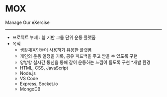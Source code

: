 # MOX
Manage Our eXercise

-----
* 프로젝트 부제 : 웹 기반 그룹 단위 운동 플랫폼
* 목적
  - 생활체육인들이 사용하기 유용한 플랫폼
  - 개인의 운동 일정을 기록, 공유 피드백을 주고 받을 수 있도록 구현
  - 양방향 실시간 통신을 통해 같이 운동하는 느낌이 들도록 구현
*개발 환경
  - HTML, CSS, JavaScript
   - Node.js
   - VS Code
   - Express, Socket.io
   - MongoDB